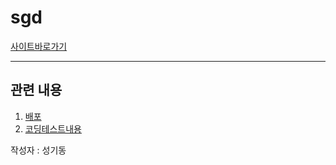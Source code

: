 # sgd

[사이트바로가기](http://54.180.101.144/)

---

## 관련 내용

1. [배포](배포.md)
2. [코딩테스트내용](코딩테스트.md)

작성자 : 성기동
